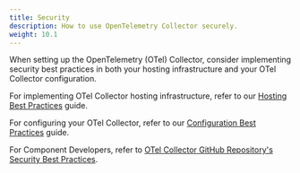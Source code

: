 ```yaml
---
title: Security
description: How to use OpenTelemetry Collector securely.
weight: 10.1
---
```


When setting up the OpenTelemetry (OTel) Collector, consider implementing
security best practices in both your hosting infrastructure and your OTel
Collector configuration.

For implementing OTel Collector hosting infrastructure, refer to our
[Hosting Best Practices](/security/otel-collector-hosting-best-practices) guide.

For configuring your OTel Collector, refer to our
[Configuration Best Practices](/security/otel-collector-configuration-best-practices)
guide.

For Component Developers, refer to
[OTel Collector GitHub Repository's Security Best Practices](https://github.com/open-telemetry/opentelemetry-collector/blob/main/docs/security-best-practices.md).
